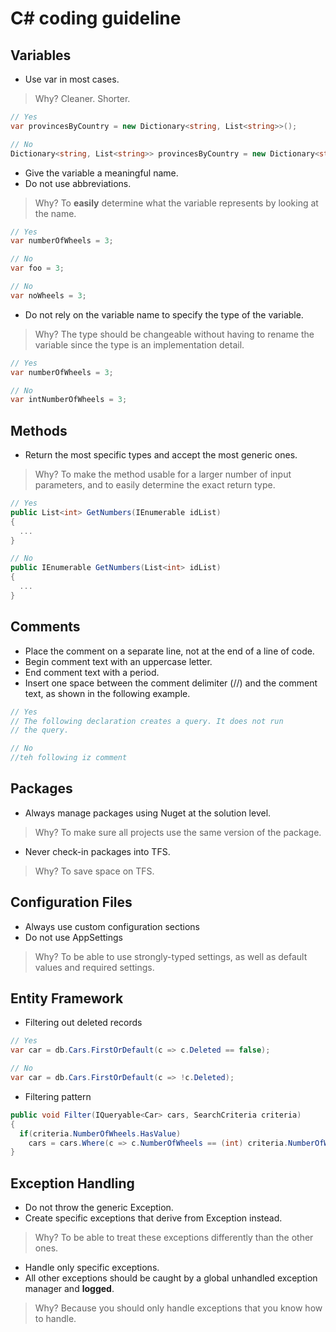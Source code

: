 # C# coding guideline

## Variables

- Use var in most cases.

> Why? Cleaner. Shorter.

```csharp
// Yes
var provincesByCountry = new Dictionary<string, List<string>>();

// No
Dictionary<string, List<string>> provincesByCountry = new Dictionary<string, List<string>>();
```

- Give the variable a meaningful name.
- Do not use abbreviations.

> Why? To **easily** determine what the variable represents by looking at the name.

```csharp
// Yes
var numberOfWheels = 3;

// No
var foo = 3;

// No
var noWheels = 3;
```

- Do not rely on the variable name to specify the type of the variable.

> Why? The type should be changeable without having to rename the variable since the type is an implementation detail.

```csharp
// Yes
var numberOfWheels = 3;

// No
var intNumberOfWheels = 3;
```

## Methods

- Return the most specific types and accept the most generic ones.

> Why? To make the method usable for a larger number of input parameters, and to easily determine the exact return type.

```csharp
// Yes
public List<int> GetNumbers(IEnumerable idList)
{
  ...
}

// No
public IEnumerable GetNumbers(List<int> idList)
{
  ...
}
```

## Comments

- Place the comment on a separate line, not at the end of a line of code.
- Begin comment text with an uppercase letter.
- End comment text with a period.
- Insert one space between the comment delimiter (//) and the comment text, as shown in the following example.

```csharp
// Yes
// The following declaration creates a query. It does not run
// the query.

// No
//teh following iz comment
```

## Packages

- Always manage packages using Nuget at the solution level.

> Why? To make sure all projects use the same version of the package.

- Never check-in packages into TFS.

> Why? To save space on TFS.

## Configuration Files

- Always use custom configuration sections
- Do not use AppSettings

> Why? To be able to use strongly-typed settings, as well as default values and required settings.

## Entity Framework

- Filtering out deleted records

```csharp
// Yes
var car = db.Cars.FirstOrDefault(c => c.Deleted == false);

// No
var car = db.Cars.FirstOrDefault(c => !c.Deleted);
```

- Filtering pattern

```csharp
public void Filter(IQueryable<Car> cars, SearchCriteria criteria)
{
  if(criteria.NumberOfWheels.HasValue)
    cars = cars.Where(c => c.NumberOfWheels == (int) criteria.NumberOfWheels);
}
```

## Exception Handling

- Do not throw the generic Exception.
- Create specific exceptions that derive from Exception instead.

> Why? To be able to treat these exceptions differently than the other ones.

- Handle only specific exceptions.
- All other exceptions should be caught by a global unhandled exception manager and **logged**.

> Why? Because you should only handle exceptions that you know how to handle.
